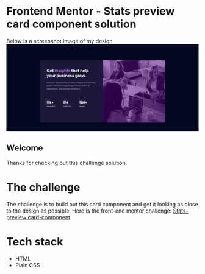 # Frontend Mentor - Stats preview card component solution
Below is a screenshot image of my design
![screenshot](./Stats-Preview-Card%20screenshot.png)
## Welcome
Thanks for checking out this challenge solution.
# The challenge
The challenge is to build out this card component and get it looking as close to the design as possible.
Here is the front-end mentor challenge: [Stats-preview card-component](https://www.frontendmentor.io/challenges/stats-preview-card-component-8JqbgoU62)
# Tech stack
- HTML
- Plain CSS